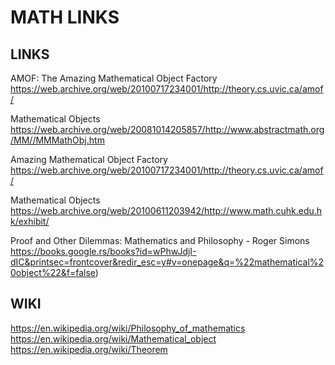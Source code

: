 # MATH LINKS

## LINKS

AMOF: The Amazing Mathematical Object Factory
https://web.archive.org/web/20100717234001/http://theory.cs.uvic.ca/amof/

Mathematical Objects
https://web.archive.org/web/20081014205857/http://www.abstractmath.org/MM//MMMathObj.htm

Amazing Mathematical Object Factory
https://web.archive.org/web/20100717234001/http://theory.cs.uvic.ca/amof/

Mathematical Objects
https://web.archive.org/web/20100611203942/http://www.math.cuhk.edu.hk/exhibit/

Proof and Other Dilemmas: Mathematics and Philosophy - Roger Simons
https://books.google.rs/books?id=wPhwJdjI-dIC&printsec=frontcover&redir_esc=y#v=onepage&q=%22mathematical%20object%22&f=false)



## WIKI

https://en.wikipedia.org/wiki/Philosophy_of_mathematics
https://en.wikipedia.org/wiki/Mathematical_object
https://en.wikipedia.org/wiki/Theorem
